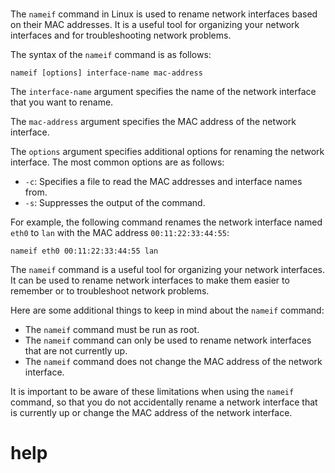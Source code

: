 # 

The `nameif` command in Linux is used to rename network interfaces based on their MAC addresses. It is a useful tool for organizing your network interfaces and for troubleshooting network problems.

The syntax of the `nameif` command is as follows:

```
nameif [options] interface-name mac-address
```

The `interface-name` argument specifies the name of the network interface that you want to rename.

The `mac-address` argument specifies the MAC address of the network interface.

The `options` argument specifies additional options for renaming the network interface. The most common options are as follows:

* `-c`: Specifies a file to read the MAC addresses and interface names from.
* `-s`: Suppresses the output of the command.

For example, the following command renames the network interface named `eth0` to `lan` with the MAC address `00:11:22:33:44:55`:

```
nameif eth0 00:11:22:33:44:55 lan
```

The `nameif` command is a useful tool for organizing your network interfaces. It can be used to rename network interfaces to make them easier to remember or to troubleshoot network problems.

Here are some additional things to keep in mind about the `nameif` command:

* The `nameif` command must be run as root.
* The `nameif` command can only be used to rename network interfaces that are not currently up.
* The `nameif` command does not change the MAC address of the network interface.

It is important to be aware of these limitations when using the `nameif` command, so that you do not accidentally rename a network interface that is currently up or change the MAC address of the network interface.




# help 

```

```

